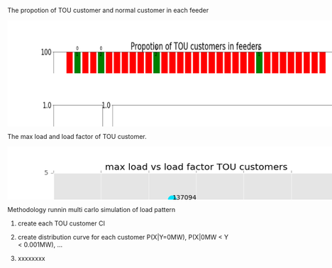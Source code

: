 The propotion of TOU customer and normal customer in each feeder


<div style="width:830px; background-color:white; height:120px; overflow:auto;">
  <img src="images/propotion_AMR_meter_in_feeder.png" width="900" height="600">
</div>



<div style="width:830px; background-color:white; height:120px; overflow:auto;">
  <img src="images/plot_LF_SUB_NIA.png" width="900" height="600">
</div>



The max load and load factor of TOU customer.

<div style="width:830px; background-color:white; height:120px; overflow:auto;">
  <img src="images/scatter_max_load_vs_LF.png" width="900" height="600">
</div>



Methodology runnin multi carlo simulation of load pattern
1. create each TOU customer CI
2. create distribution curve for each customer
  P(X|Y=0MW), P(X|0MW < Y < 0.001MW), ...

3. xxxxxxxx
